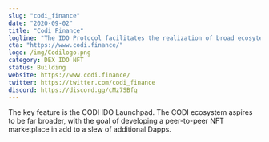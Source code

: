 ```yaml
---
slug: "codi_finance"
date: "2020-09-02"
title: "Codi Finance"
logline: "The IDO Protocol facilitates the realization of broad ecosytem financial ideas."
cta: "https://www.codi.finance/"
logo: /img/Codilogo.png
category: DEX IDO NFT
status: Building
website: https://www.codi.finance/
twitter: https://twitter.com/codi_finance
discord: https://discord.gg/cMz7SBfq
---
```


The key feature is the CODI IDO Launchpad. The CODI ecosystem aspires to be far broader, with the goal of developing a peer-to-peer NFT marketplace in add to a slew of additional Dapps.

